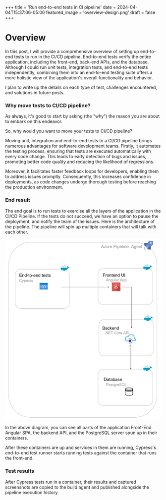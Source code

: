 +++
title = 'Run end-to-end tests in CI pipeline'
date = 2024-04-04T15:37:06-05:00
featured_image = 'overview-design.png'
draft = false 
+++

# Overview
In this post, I will provide a comprehensive overview of setting up end-to-end tests to run in the CI/CD pipeline. 
End-to-end tests verify the entire application, including the front-end, back-end APIs, and the database. 
Although I could run unit tests, integration tests, and end-to-end tests independently, combining them into an 
end-to-end testing suite offers a more holistic view of the application's overall functionality and behavior.

I plan to write up the details on each type of test, challenges encountered, and solutions in future posts.


### Why move tests to CI/CD pipeline?

As always, it's good to start by asking (the "why") the reason you are about to embark on this endeavor. 

So, why would you want to move your tests to CI/CD pipeline?

Moving unit, integration and end-to-end tests to a CI/CD pipeline brings numerous advantages for software development teams. 
Firstly, it automates the testing process, ensuring that tests are executed automatically with every code change. 
This leads to early detection of bugs and issues, promoting better code quality and reducing the likelihood of regressions.

Moreover, it facilitates faster feedback loops for developers, enabling them to address issues promptly.
Consequently, this increases confidence in deployments, as code changes undergo thorough testing before reaching the production environment.

### End result

The end goal is to run tests to exercise all the layers of the application in the CI/CD Pipeline.
If the tests do not succeed, we have an option to pause the deployment, and notify the team of the issues.
Here is the architecture of the pipeline. The pipeline will spin up multiple containers that will talk with each other.


![](overview-design.png)





In the above diagram, you can see all parts of the application Front-End Angular SPA, the backend API, and the PostgreSQL server spun up in their containers.

After these containers are up and services in them are running, Cypress's end-to-end test runner starts running tests against the container that runs the front-end.

### Test results
After Cypress tests run in a container, their results and captured screenshots are copied to the build agent and published alongside the pipeline execution history.

